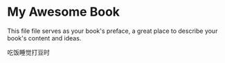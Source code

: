 # My Awesome Book

This file file serves as your book's preface, a great place to describe your book's content and ideas.

吃饭睡觉打豆时